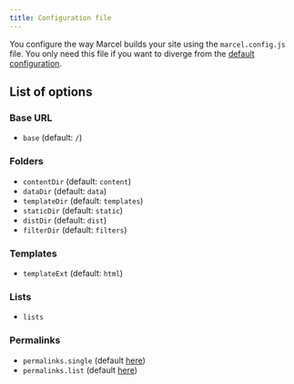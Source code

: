 ```yaml
---
title: Configuration file
---
```


You configure the way Marcel builds your site using the `marcel.config.js` file. You only need this file if you want to diverge from the [default configuration][marcel-default-config].

## List of options

### Base URL

* `base` (default: `/`)

### Folders

* `contentDir` (default: `content`)
* `dataDir` (default: `data`)
* `templateDir` (default: `templates`)
* `staticDir` (default: `static`)
* `distDir` (default: `dist`)
* `filterDir` (default: `filters`)

### Templates

* `templateExt` (default: `html`)

### Lists

* `lists`

### Permalinks

* `permalinks.single` (default [here](marcel-default-permalinks-single))
* `permalinks.list` (default [here](marcel-default-permalinks-list))

[marcel-default-config]: https://github.com/marceljs/marcel/blob/master/src/defaults/default.config.js
[marcel-default-permalinks-single]: https://github.com/marceljs/marcel/blob/master/src/defaults/default.permalinks-single.js
[marcel-default-permalinks-list]: https://github.com/marceljs/marcel/blob/master/src/defaults/default.permalinks-list.js